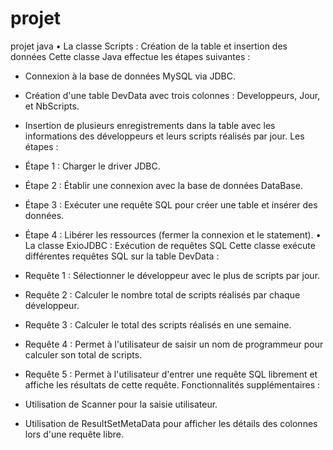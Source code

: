 # projet
projet java
•	La classe Scripts : Création de la table et insertion des données
Cette classe Java effectue les étapes suivantes :
- Connexion à la base de données MySQL via JDBC.
- Création d'une table DevData avec trois colonnes : Developpeurs, Jour, et NbScripts.




- Insertion de plusieurs enregistrements dans la table avec les informations des développeurs et leurs scripts réalisés par jour.
Les étapes :
- Étape 1 : Charger le driver JDBC.
- Étape 2 : Établir une connexion avec la base de données DataBase.
- Étape 3 : Exécuter une requête SQL pour créer une table et insérer des données.
- Étape 4 : Libérer les ressources (fermer la connexion et le statement).
•	La classe ExioJDBC : Exécution de requêtes SQL
Cette classe exécute différentes requêtes SQL sur la table DevData :
- Requête 1 : Sélectionner le développeur avec le plus de scripts par jour.
- Requête 2 : Calculer le nombre total de scripts réalisés par chaque développeur.
- Requête 3 : Calculer le total des scripts réalisés en une semaine.
- Requête 4 : Permet à l'utilisateur de saisir un nom de programmeur pour calculer son total de scripts.
- Requête 5 : Permet à l'utilisateur d'entrer une requête SQL librement et affiche les résultats de cette requête.
           Fonctionnalités supplémentaires :
- Utilisation de Scanner pour la saisie utilisateur.
- Utilisation de ResultSetMetaData pour afficher les détails des colonnes lors d'une requête libre.
